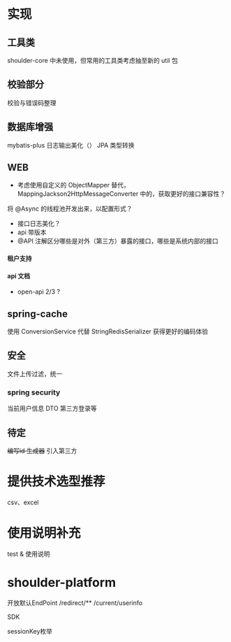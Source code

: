 # 实现

## 工具类
shoulder-core 中未使用，但常用的工具类考虑抽至新的 util 包

## 校验部分

校验与错误码整理

## 数据库增强

mybatis-plus 日志输出美化（）
JPA 类型转换

## WEB
- 考虑使用自定义的 ObjectMapper 替代，MappingJackson2HttpMessageConverter 中的，获取更好的接口兼容性？

将 @Async 的线程池开发出来，以配置形式？

- 接口日志美化？
- api 带版本
- @API 注解区分哪些是对外（第三方）暴露的接口，哪些是系统内部的接口

#### 租户支持


#### api 文档
- open-api 2/3 ?

## spring-cache
使用 ConversionService 代替 StringRedisSerializer 获得更好的编码体验

## 安全

文件上传过滤，统一

### spring security

当前用户信息 DTO
第三方登录等

## 待定
~~编写id 生成器~~ 引入第三方

# 提供技术选型推荐

csv、excel 


# 使用说明补充

test & 使用说明




# shoulder-platform

开放默认EndPoint
    /redirect/**
    /current/userinfo

SDK

sessionKey枚举

